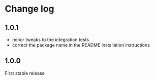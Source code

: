 # Change log

## 1.0.1

* minor tweaks to the integration tests
* correct the package name in the README installation instructions

## 1.0.0

First stable release

